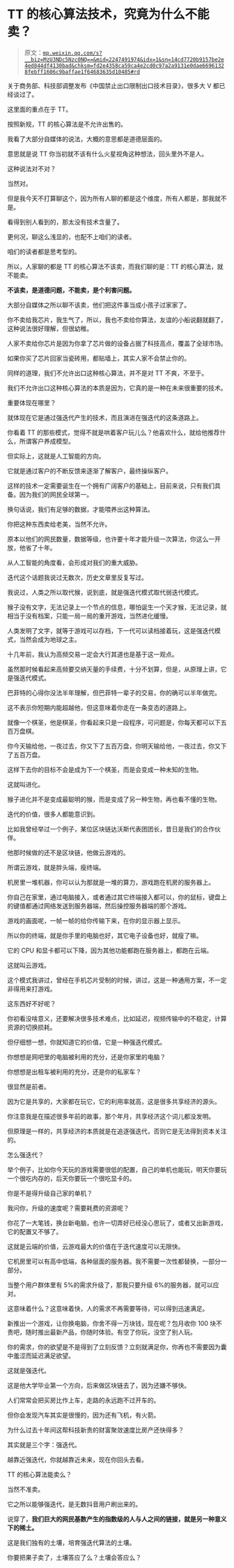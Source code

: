 # TT 的核心算法技术，究竟为什么不能卖？

> 原文：[`mp.weixin.qq.com/s?__biz=MzU3NDc5Nzc0NQ==&mid=2247491974&idx=1&sn=14cd7720b9157be2e4ed844df4130bad&chksm=fd2e4358ca59ca4e2cd0c97a2a9131e0dae66961328febff1606c9baffae1f64683635d10485#rd`](http://mp.weixin.qq.com/s?__biz=MzU3NDc5Nzc0NQ==&mid=2247491974&idx=1&sn=14cd7720b9157be2e4ed844df4130bad&chksm=fd2e4358ca59ca4e2cd0c97a2a9131e0dae66961328febff1606c9baffae1f64683635d10485#rd)

关于商务部、科技部调整发布《中国禁止出口限制出口技术目录》，很多大 V 都已经谈过了。

这里面的重点在于 TT。 

按照新规，TT 的核心算法是不允许出售的。 

我看了大部分自媒体的说法，大概的意思都是道德层面的。

意思就是说 TT 你当初就不该有什么火星视角这种想法，回头里外不是人。

这种说法对不对？

当然对。

但是我今天不打算聊这个，因为所有人聊的都是这个维度，所有人都是，那我就不是。

看得到别人看到的，那太没有技术含量了。 

更何况，聊这么浅显的，也配不上咱们的读者。

咱们的读者都是思考型的。

所以，人家聊的都是 TT 的核心算法不该卖，而我们聊的是：TT 的核心算法，就不能卖。

**不该卖，是道德问题，不能卖，是个利害问题。**

大部分自媒体之所以聊不该卖，他们把这件事当成小孩子过家家了。 

你不卖给我芯片，我生气了，所以，我也不卖给你算法，友谊的小船说翻就翻了，这种说法很好理解，但很幼稚。

人家不卖给你芯片是因为你拿了芯片做的设备占据了科技高点，覆盖了全球市场。

如果你买了芯片回家当瓷砖用，都贴墙上，其实人家不会禁止你的。

同样的道理，我们不允许出口这种核心算法，并不是对 TT 不爽，不至于。 

我们不允许出口这种核心算法的本质是因为，它真的是一种在未来很重要的技术。 

重要体现在哪里？ 

就体现在它是通过强迭代产生的技术，而且演进在强迭代的这条道路上。

你看着 TT 的那些模式，觉得不就是哄着客户玩儿么？他喜欢什么，就给他推荐什么，所谓客户养成模型。 

但实际上，这就是人工智能的方向。

它就是通过客户的不断反馈来逐渐了解客户，最终操纵客户。 

这样的技术一定需要诞生在一个拥有广阔客户的基础上，目前来说，只有我们具备。因为我们的网民全球第一。

换句话说，我们有足够的数据，才能喂养出这种算法。 

你把这种东西卖给老美，当然不允许。

原本以他们的网民数量，数据等级，也许要十年才能升级一次算法，你这么一开放，他省了十年。 

从人工智能的角度看，会形成对我们的重大威胁。 

迭代这个话题我说过无数次，历史文章里反复写过。

我说过，人类之所以取代猴，说到底，就是强迭代模式取代弱迭代模式。

猴子没有文字，无法记录上一个节点的信息，哪怕诞生一个天才猴，无法记录，就相当于没有档案，只能一局一局的重开游戏，当然进化缓慢。

人类发明了文字，就等于游戏可以存档，下一代可以读档接着玩，这是强迭代模式，当然会成为地球之主。

十几年前，我认为高频交易一定会大行其道也是基于这一观点。

虽然那时候看起来高频要交纳天量的手续费，十分不划算，但是，从原理上讲，它是强迭代模式。

巴菲特的心得你没法半年理解，但巴菲特一辈子的交易，你的确可以半年做完。

这不表示你短期内能超越他，但这意味着你走在一条变态的道路上。

就像一个棋圣，他是棋圣，你看起来只是一段程序，可问题是，你每天都可以下五百万盘棋。

你今天输给他，一夜过去，你又下了五百万盘，你明天输给他，一夜过去，你又下了五百万盘。

这样下去你的目标不会是成为下一个棋圣，而是会变成一种未知的生物。

这就叫进化。 

猴子进化并不是变成最聪明的猴，而是变成了另一种生物，再也看不懂的生物。

迭代的价值，很多人都能意识到。 

比如我曾经举过一个例子，某位区块链达沃斯代表团团长，昔日是我们的合作伙伴。 

他那时候做的还不是区块链，他做云游戏的。

所谓云游戏，就是胖头端，瘦终端。 

机房里一堆机器，你可以认为那就是一堆的算力，游戏跑在机房的服务器上。 

你自己在家里，通过电脑接入，或者通过其它终端接入都可以，你的鼠标，键盘上的键值都通过网络发送到服务器端，然后操控服务器端的那个游戏。 

游戏的画面呢，一帧一帧的给你传输下来，在你的显示器上显示。

所以你的终端，就是你手里的电脑也好，其它电子设备也好，就瘦了嘛。 

它的 CPU 和显卡都可以下降，因为其他功能都跑在服务器上，都跑在云端。

这就叫云游戏。

这个模式我讲过，曾经在手机芯片受制的时候，讲过，这是一种通用方案，不一定非得用来打游戏。

这东西好不好呢？

你初看没啥意义，还要解决很多技术难点，比如延迟，视频传输中的不稳定，计算资源的切换损耗。 

但仔细想一想，你就知道它的价值，它是一种强迭代模式。

你想想是网吧里的电脑被利用的充分，还是你家里的电脑？

你想想是出租车被利用的充分，还是你的私家车？

很显然是前者。 

因为它是共享的，大家都在玩它，它的利用率就高，这是很多共享经济的源头。 

你注意我是在描述很多年前的故事，那个年月，共享经济这个词儿都没发明。

但原理是一样的，共享经济的本质就是在追逐强迭代，否则它是无法得到资本关注的。

怎么强迭代？

举个例子，比如你今天玩的游戏需要很低的配置，自己的单机也能玩，明天你要玩一个很吃内存的，后天你要玩一个很吃显卡的。

你是不是得升级自己家的单机？

我问你，升级的速度呢？需要耗费的资源呢？ 

你花了一大笔钱，换台新电脑，也许一切弄好已经没心思玩了，或者又出新游戏，它的配置又不够了。

这就是云端的价值，云游戏最大的价值在于迭代速度可以无限快。

它机房里可以有高中低端，各种层面的服务器。我不需要一次性都替换，一部分一部分。

当整个用户群体里有 5%的需求升级了，那我只要升级 6%的服务器，就可以应对。

这意味着什么？这意味着快，人的需求不再需要等待，可以得到迅速满足。 

新推出一个游戏，让你换电脑，你舍不得一万块钱，现在呢？包月收你 100 块不贵吧，随时推出最新产品，你随时体验。有空了你玩，没空了别人玩。

你的需求，你的欲望是不是得到了立刻反馈？立刻就满足你，你再也不需要因为囊中羞涩而延迟满足欲望。 

这就是强迭代。 

这是他大学毕业第一个方向，后来做区块链去了，因为还嫌不够快。

人们常常会把买房比作上车，走路的永远跑不过开车的。

但你会发现汽车其实是很慢的，因为还有飞机，有火箭。

为什么过去十年间这帮科技新贵的财富聚敛速度比房产还快得多？ 

其实就是三个字：强迭代。

越靠近强迭代，你就越靠近未来，现在你回头去看。 

TT 的核心算法能卖么？

当然不准卖。

它之所以能够强迭代，是无数抖音用户刷出来的。 

说穿了，**我们巨大的网民基数产生的指数级的人与人之间的链接，就是另一种意义下的稀土。**

这是我们独有的土壤，培育强迭代算法的土壤。 

你要把果子卖了，土壤答应了么？土壤会答应么？

<mp-qa class="js_uneditable custom_select_card qa_iframe" data-pluginname="insertquestion" data-id="1496179550186225664" data-bizuin="MzU3NDc5Nzc0NQ==" data-title="留言区"></mp-qa>
